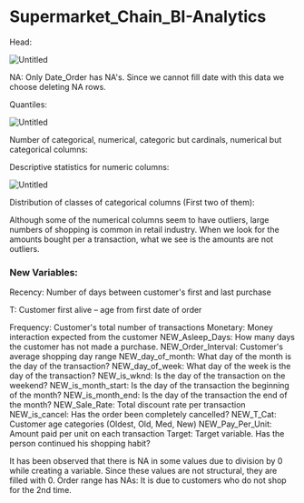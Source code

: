 # Supermarket_Chain_BI-Analytics

Head:

![Untitled](https://s3-us-west-2.amazonaws.com/secure.notion-static.com/3f42d1f9-c974-432b-9fcb-a4bf7d64697d/Untitled.png)

NA: Only Date_Order has NA's. Since we cannot fill date with this data we choose deleting NA rows.

Quantiles:

![Untitled](https://s3-us-west-2.amazonaws.com/secure.notion-static.com/4e8d45e1-aeeb-43d1-81bb-c9cf25964939/Untitled.png)

Number of categorical, numerical, categoric but cardinals, numerical but categorical columns:

Descriptive statistics for numeric columns:

![Untitled](https://s3-us-west-2.amazonaws.com/secure.notion-static.com/2fae5eae-cfc5-4f14-a984-fd2c545d09eb/Untitled.png)

Distribution of classes of categorical columns (First two of them):

Although some of the numerical columns seem to have outliers, large numbers of shopping is common in retail industry. When we look for the amounts bought per a transaction, what we see is the amounts are not outliers.

### New Variables:

Recency: Number of days between customer's first and last purchase


T: Customer first alive – age from first date of order

Frequency: Customer's total number of transactions
Monetary: Money interaction expected from the customer
NEW_Asleep_Days: How many days the customer has not made a purchase.
NEW_Order_Interval: Customer's average shopping day range
NEW_day_of_month: What day of the month is the day of the transaction?
NEW_day_of_week: What day of the week is the day of the transaction?
NEW_is_wknd: Is the day of the transaction on the weekend?
NEW_is_month_start: Is the day of the transaction the beginning of the month?
NEW_is_month_end: Is the day of the transaction the end of the month?
NEW_Sale_Rate: Total discount rate per transaction
NEW_is_cancel: Has the order been completely cancelled?
NEW_T_Cat: Customer age categories (Oldest, Old, Med, New)
NEW_Pay_Per_Unit: Amount paid per unit on each transaction
Target: Target variable. Has the person continued his shopping habit?

It has been observed that there is NA in some values due to division by 0 while creating a variable. Since these values are not structural, they are filled with 0. 
Order range has NAs: It is due to customers who do not shop for the 2nd time.
